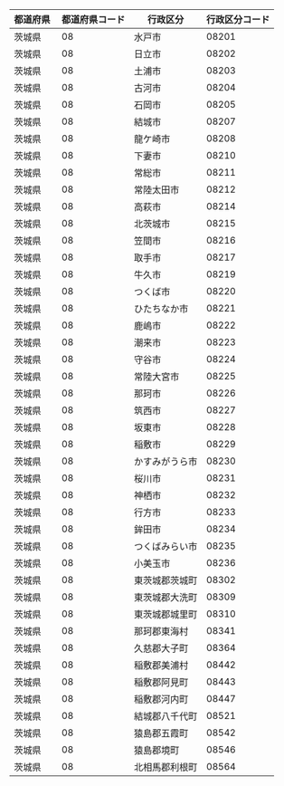 |  都道府県  | 都道府県コード | 行政区分 | 行政区分コード |
|-----------|--------------|--------- |--------------|
| 茨城県 | 08 | 水戸市 | 08201 |
| 茨城県 | 08 | 日立市 | 08202 |
| 茨城県 | 08 | 土浦市 | 08203 |
| 茨城県 | 08 | 古河市 | 08204 |
| 茨城県 | 08 | 石岡市 | 08205 |
| 茨城県 | 08 | 結城市 | 08207 |
| 茨城県 | 08 | 龍ケ崎市 | 08208 |
| 茨城県 | 08 | 下妻市 | 08210 |
| 茨城県 | 08 | 常総市 | 08211 |
| 茨城県 | 08 | 常陸太田市 | 08212 |
| 茨城県 | 08 | 高萩市 | 08214 |
| 茨城県 | 08 | 北茨城市 | 08215 |
| 茨城県 | 08 | 笠間市 | 08216 |
| 茨城県 | 08 | 取手市 | 08217 |
| 茨城県 | 08 | 牛久市 | 08219 |
| 茨城県 | 08 | つくば市 | 08220 |
| 茨城県 | 08 | ひたちなか市 | 08221 |
| 茨城県 | 08 | 鹿嶋市 | 08222 |
| 茨城県 | 08 | 潮来市 | 08223 |
| 茨城県 | 08 | 守谷市 | 08224 |
| 茨城県 | 08 | 常陸大宮市 | 08225 |
| 茨城県 | 08 | 那珂市 | 08226 |
| 茨城県 | 08 | 筑西市 | 08227 |
| 茨城県 | 08 | 坂東市 | 08228 |
| 茨城県 | 08 | 稲敷市 | 08229 |
| 茨城県 | 08 | かすみがうら市 | 08230 |
| 茨城県 | 08 | 桜川市 | 08231 |
| 茨城県 | 08 | 神栖市 | 08232 |
| 茨城県 | 08 | 行方市 | 08233 |
| 茨城県 | 08 | 鉾田市 | 08234 |
| 茨城県 | 08 | つくばみらい市 | 08235 |
| 茨城県 | 08 | 小美玉市 | 08236 |
| 茨城県 | 08 | 東茨城郡茨城町 | 08302 |
| 茨城県 | 08 | 東茨城郡大洗町 | 08309 |
| 茨城県 | 08 | 東茨城郡城里町 | 08310 |
| 茨城県 | 08 | 那珂郡東海村 | 08341 |
| 茨城県 | 08 | 久慈郡大子町 | 08364 |
| 茨城県 | 08 | 稲敷郡美浦村 | 08442 |
| 茨城県 | 08 | 稲敷郡阿見町 | 08443 |
| 茨城県 | 08 | 稲敷郡河内町 | 08447 |
| 茨城県 | 08 | 結城郡八千代町 | 08521 |
| 茨城県 | 08 | 猿島郡五霞町 | 08542 |
| 茨城県 | 08 | 猿島郡境町 | 08546 |
| 茨城県 | 08 | 北相馬郡利根町 | 08564 |
